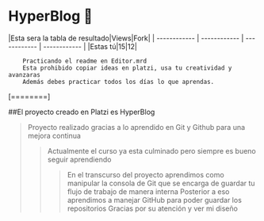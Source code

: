 # HyperBlog  🦦

|Esta sera la tabla de resultado|Views|Fork|
| ------------ | ------------ | ------------ | ------------ |
|Estas tú|15|12|

		Practicando el readme en Editor.mrd
		Esta prohibido copiar ideas en platzi, usa tu creatividad y avanzaras
		Además debes practicar todos los días lo que aprendas.

[========]

##El proyecto creado en Platzi es HyperBlog

> Proyecto realizado gracias a lo aprendido en Git y Github para una mejora continua
> >  Actualmente el curso ya esta culminado pero siempre es bueno seguir aprendiendo
> > > En el transcurso del proyecto aprendimos como manipular la consola de Git
> > > que se encarga de guardar tu flujo de trabajo de manera interna
> >Posterior a eso aprendimos a manejar GitHub para poder guardar los repositorios
> Gracias por su atención y ver mi diseño
